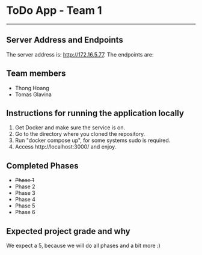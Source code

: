 # ToDo App - Team 1
---
## Server Address and Endpoints

The server address is: http://172.16.5.77. The endpoints are: 

## Team members
- Thong Hoang
- Tomas Glavina

## Instructions for running the application locally
1. Get Docker and make sure the service is on.
2. Go to the directory where you cloned the repository.
3. Run "docker compose up", for some systems sudo is required.
4. Access http://localhost:3000/ and enjoy.

## Completed Phases
- ~~Phase 1~~
- Phase 2
- Phase 3
- Phase 4 
- Phase 5
- Phase 6

## Expected project grade and why
We expect a 5, because we will do all phases and a bit more :) 
